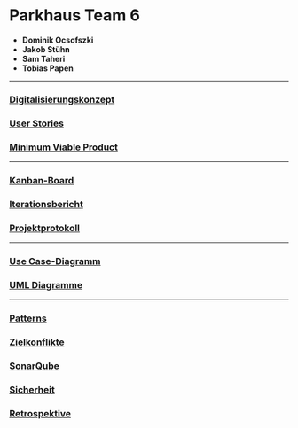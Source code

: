 
# Parkhaus Team 6

- **Dominik Ocsofszki**
- **Jakob Stühn**
- **Sam Taheri**
- **Tobias Papen**

---

### [Digitalisierungskonzept](/files/Digitalisierungskonzept.md)

### [User Stories](/files/UserStories.md)

### [Minimum Viable Product](/files/MinimumViableProduct.md)

---

### [Kanban-Board](/files/KanbanBoard.md)

### [Iterationsbericht](/files/Iterationsbericht.md)

### [Projektprotokoll](/files/Projektprotokoll.md)

---

### [Use Case-Diagramm](mk_se1_ss22_Team_6/UML.md)

### [UML Diagramme](mk_se1_ss22_Team_6/UML.md)

---

### [Patterns](/files/Patterns.md)

### [Zielkonflikte](/files/Zielkonflikte.md)

### [SonarQube](/files/SonarQube.md)

### [Sicherheit](/files/Sicherheit.md)

### [Retrospektive](/files/Retrospektive.md)
